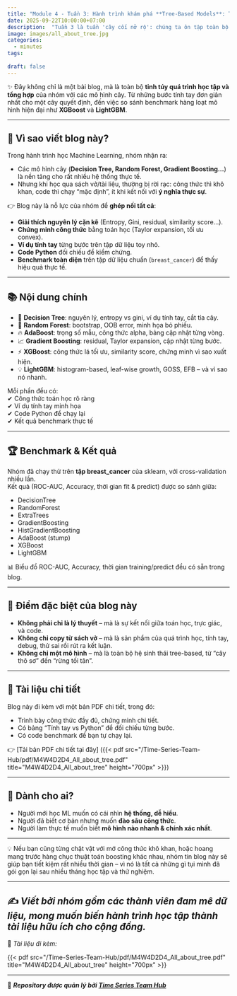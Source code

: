 ```yaml
---
title: "Module 4 - Tuần 3: Hành trình khám phá **Tree-Based Models**: Từ lý thuyết đến thực chiến"
date: 2025-09-22T10:00:00+07:00
description:  "Tuần 3 là tuần 'cây cối nở rộ': chúng ta ôn tập toàn bộ họ nhà Tree từ Random Forest đến XGBoost, rồi học LightGBM!"
image: images/all_about_tree.jpg
categories:  
  - minutes  
tags:  
  
draft: false
---
```


✨ Đây không chỉ là một bài blog, mà là toàn bộ **tinh túy quá trình học tập và tổng hợp** của nhóm với các mô hình cây. Từ những bước tính tay đơn giản nhất cho một cây quyết định, đến việc so sánh benchmark hàng loạt mô hình hiện đại như **XGBoost** và **LightGBM**.  


---

## 🚀 Vì sao viết blog này?

Trong hành trình học Machine Learning, nhóm nhận ra:  
- Các mô hình cây (**Decision Tree, Random Forest, Gradient Boosting…**) là nền tảng cho rất nhiều hệ thống thực tế.  
- Nhưng khi học qua sách vở/tài liệu, thường bị rời rạc: công thức thì khô khan, code thì chạy “mặc định”, ít khi kết nối với **ý nghĩa thực sự**.  

👉 Blog này là nỗ lực của nhóm để **ghép nối tất cả**:  
- **Giải thích nguyên lý cặn kẽ** (Entropy, Gini, residual, similarity score…).  
- **Chứng minh công thức** bằng toán học (Taylor expansion, tối ưu convex).  
- **Ví dụ tính tay** từng bước trên tập dữ liệu toy nhỏ.  
- **Code Python** đối chiếu để kiểm chứng.  
- **Benchmark toàn diện** trên tập dữ liệu chuẩn (`breast_cancer`) để thấy hiệu quả thực tế.

---

## 📚 Nội dung chính

- 🌱 **Decision Tree**: nguyên lý, entropy vs gini, ví dụ tính tay, cắt tỉa cây.  
- 🌲 **Random Forest**: bootstrap, OOB error, minh họa bỏ phiếu.  
- 🔥 **AdaBoost**: trọng số mẫu, công thức alpha, bảng cập nhật từng vòng.  
- 📈 **Gradient Boosting**: residual, Taylor expansion, cập nhật từng bước.  
- ⚡ **XGBoost**: công thức lá tối ưu, similarity score, chứng minh vì sao xuất hiện.  
- 💡 **LightGBM**: histogram-based, leaf-wise growth, GOSS, EFB – và vì sao nó nhanh.  

Mỗi phần đều có:  
✔ Công thức toán học rõ ràng  
✔ Ví dụ tính tay minh họa  
✔ Code Python để chạy lại  
✔ Kết quả benchmark thực tế

---

## 🏆 Benchmark & Kết quả

Nhóm đã chạy thử trên **tập breast_cancer** của sklearn, với cross-validation nhiều lần.  
Kết quả (ROC-AUC, Accuracy, thời gian fit & predict) được so sánh giữa:  

- DecisionTree  
- RandomForest  
- ExtraTrees  
- GradientBoosting  
- HistGradientBoosting  
- AdaBoost (stump)  
- XGBoost  
- LightGBM  

📊 Biểu đồ ROC-AUC, Accuracy, thời gian training/predict đều có sẵn trong blog.  

---

## 🔑 Điểm đặc biệt của blog này

- **Không phải chỉ là lý thuyết** – mà là sự kết nối giữa toán học, trực giác, và code.  
- **Không chỉ copy từ sách vở** – mà là sản phẩm của quá trình học, tính tay, debug, thử sai rồi rút ra kết luận.  
- **Không chỉ một mô hình** – mà là toàn bộ hệ sinh thái tree-based, từ “cây thô sơ” đến “rừng tối tân”.

---

## 📄 Tài liệu chi tiết

Blog này đi kèm với một bản PDF chi tiết, trong đó:  
- Trình bày công thức đầy đủ, chứng minh chi tiết.  
- Có bảng “Tính tay vs Python” để đối chiếu từng bước.  
- Có code benchmark để bạn tự chạy lại.  

👉 [Tải bản PDF chi tiết tại đây]
({{< pdf src="/Time-Series-Team-Hub/pdf/M4W4D2D4_All_about_tree.pdf" title="M4W4D2D4_All_about_tree" height="700px" >}})

---

## 🎯 Dành cho ai?

- Người mới học ML muốn có cái nhìn **hệ thống, dễ hiểu**.  
- Người đã biết cơ bản nhưng muốn **đào sâu công thức**.  
- Người làm thực tế muốn biết **mô hình nào nhanh & chính xác nhất**.  

---

💡 Nếu bạn cũng từng chật vật với mớ công thức khô khan, hoặc hoang mang trước hàng chục thuật toán boosting khác nhau, nhóm tin blog này sẽ giúp bạn tiết kiệm rất nhiều thời gian – vì nó là tất cả những gì tụi mình đã gói gọn lại sau nhiều tháng học tập và thử nghiệm.

---

✍️ *Viết bởi nhóm gồm các thành viên đam mê dữ liệu, mong muốn biến hành trình học tập thành tài liệu hữu ích cho cộng đồng.*
---

📂 _Tài liệu đi kèm:_ 

{{< pdf src="/Time-Series-Team-Hub/pdf/M4W4D2D4_All_about_tree.pdf" title="M4W4D2D4_All_about_tree" height="700px" >}}  

---

🧠 **_Repository được quản lý bởi [Time Series Team Hub](https://github.com/Jennifer1907/Time-Series-Team-Hub)_**

